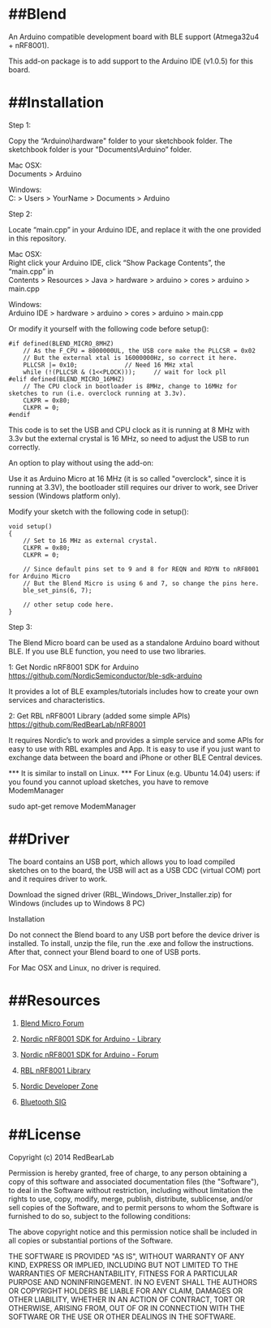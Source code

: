##Blend
===


An Arduino compatible development board with BLE support (Atmega32u4 + nRF8001).

This add-on package is to add support to the Arduino IDE (v1.0.5) for this board.


##Installation
===


Step 1:

Copy the “Arduino\hardware" folder to your sketchbook folder. The sketchbook folder is your "Documents\Arduino” folder.

Mac OSX:<br/>
Documents > Arduino

Windows:<br/>
C: > Users > YourName > Documents > Arduino

Step 2:

Locate “main.cpp” in your Arduino IDE, and replace it with the one provided in this repository.

Mac OSX:<br/>
Right click your Arduino IDE, click “Show Package Contents”, the “main.cpp” in<br/>
Contents > Resources > Java > hardware > arduino > cores > arduino > main.cpp

Windows:<br/>
Arduino IDE > hardware > arduino > cores > arduino > main.cpp

Or modify it yourself with the following code before setup():

```
#if defined(BLEND_MICRO_8MHZ)
	// As the F_CPU = 8000000UL, the USB core make the PLLCSR = 0x02
	// But the external xtal is 16000000Hz, so correct it here.
	PLLCSR |= 0x10;				// Need 16 MHz xtal
	while (!(PLLCSR & (1<<PLOCK)));		// wait for lock pll
#elif defined(BLEND_MICRO_16MHZ)
	// The CPU clock in bootloader is 8MHz, change to 16MHz for sketches to run (i.e. overclock running at 3.3v).
	CLKPR = 0x80;
	CLKPR = 0;
#endif
```

This code is to set the USB and CPU clock as it is running at 8 MHz with 3.3v but the external crystal is 16 MHz, so need to adjust the USB to run correctly.

An option to play without using the add-on:

Use it as Arduino Micro at 16 MHz (it is so called "overclock", since it is running at 3.3V), the bootloader still requires our driver to work, see Driver session (Windows platform only).

Modify your sketch with the following code in setup():

```
void setup()
{
    // Set to 16 MHz as external crystal.
    CLKPR = 0x80;
    CLKPR = 0;

    // Since default pins set to 9 and 8 for REQN and RDYN to nRF8001 for Arduino Micro
    // But the Blend Micro is using 6 and 7, so change the pins here. 
    ble_set_pins(6, 7);

    // other setup code here.
}
```

Step 3:

The Blend Micro board can be used as a standalone Arduino board without BLE. If you use BLE function, you need to use two libraries.

1: Get Nordic nRF8001 SDK for Arduino<br/>
https://github.com/NordicSemiconductor/ble-sdk-arduino

It provides a lot of BLE examples/tutorials includes how to create your own services and characteristics.

2: Get RBL nRF8001 Library (added some simple APIs)<br/>
https://github.com/RedBearLab/nRF8001

It requires Nordic’s to work and provides a simple service and some APIs for easy to use with RBL examples and App. It is easy to use if you just want to exchange data between the board and iPhone or other BLE Central devices.


*** It is similar to install on Linux.
*** For Linux (e.g. Ubuntu 14.04) users: if you found you cannot upload sketches, you have to remove ModemManager

sudo apt-get remove ModemManager


##Driver
===


The board contains an USB port, which allows you to load compiled sketches on to the board, the USB will act as a USB CDC (virtual COM) port and it requires driver to work.

Download the signed driver (RBL_Windows_Driver_Installer.zip) for Windows (includes up to Windows 8 PC)<br/>

Installation

Do not connect the Blend board to any USB port before the device driver is installed. To install, unzip the file, run the .exe and follow the instructions. After that, connect your Blend board to one of USB ports.

For Mac OSX and Linux, no driver is required.


##Resources
===

1. [Blend Micro Forum](https://redbearlab.zendesk.com/forums/23046987-Blend-Micro)

2. [Nordic nRF8001 SDK for Arduino - Library](https://github.com/NordicSemiconductor/ble-sdk-arduino)

3. [Nordic nRF8001 SDK for Arduino - Forum](https://redbearlab.zendesk.com/forums/21921933-Nordic-nRF8001-SDK-for-Arduino)

4. [RBL nRF8001 Library](https://github.com/RedBearLab/nRF8001)

5. [Nordic Developer Zone](https://devzone.nordicsemi.com/)

6. [Bluetooth SIG](https://www.bluetooth.org/en-us)


##License
===

Copyright (c) 2014 RedBearLab

Permission is hereby granted, free of charge, to any person obtaining a copy
of this software and associated documentation files (the "Software"), to deal 
in the Software without restriction, including without limitation the rights 
to use, copy, modify, merge, publish, distribute, sublicense, and/or sell
copies of the Software, and to permit persons to whom the Software is
furnished to do so, subject to the following conditions:

The above copyright notice and this permission notice shall be included in all
copies or substantial portions of the Software.

THE SOFTWARE IS PROVIDED "AS IS", WITHOUT WARRANTY OF ANY KIND, EXPRESS OR
IMPLIED, INCLUDING BUT NOT LIMITED TO THE WARRANTIES OF MERCHANTABILITY,
FITNESS FOR A PARTICULAR PURPOSE AND NONINFRINGEMENT. IN NO EVENT SHALL THE
AUTHORS OR COPYRIGHT HOLDERS BE LIABLE FOR ANY CLAIM, DAMAGES OR OTHER 
LIABILITY, WHETHER IN AN ACTION OF CONTRACT, TORT OR OTHERWISE, ARISING FROM,
OUT OF OR IN CONNECTION WITH THE SOFTWARE OR THE USE OR OTHER DEALINGS IN THE
SOFTWARE.
